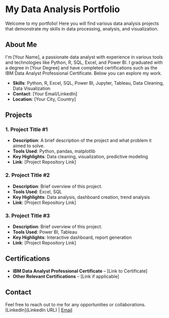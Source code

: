 # My Data Analysis Portfolio

Welcome to my portfolio! Here you will find various data analysis projects that demonstrate my skills in data processing, analysis, and visualization.

## About Me

I'm [Your Name], a passionate data analyst with experience in various tools and technologies like Python, R, SQL, Excel, and Power BI. I graduated with a degree in [Your Degree] and have completed certifications such as the IBM Data Analyst Professional Certificate. Below you can explore my work.

- **Skills**: Python, R, Excel, SQL, Power BI, Jupyter, Tableau, Data Cleaning, Data Visualization
- **Contact**: [Your Email/LinkedIn]
- **Location**: [Your City, Country]

## Projects

### 1. **Project Title #1**  
- **Description**: A brief description of the project and what problem it aimed to solve.  
- **Tools Used**: Python, pandas, matplotlib  
- **Key Highlights**: Data cleaning, visualization, predictive modeling  
- **Link**: [Project Repository Link]  

### 2. **Project Title #2**  
- **Description**: Brief overview of this project.  
- **Tools Used**: Excel, SQL  
- **Key Highlights**: Data analysis, dashboard creation, trend analysis  
- **Link**: [Project Repository Link]

### 3. **Project Title #3**  
- **Description**: Brief overview of this project.  
- **Tools Used**: Power BI, Tableau  
- **Key Highlights**: Interactive dashboard, report generation  
- **Link**: [Project Repository Link]

## Certifications

- **IBM Data Analyst Professional Certificate** – [Link to Certificate]
- **Other Relevant Certifications** – [Link if applicable]

## Contact

Feel free to reach out to me for any opportunities or collaborations.  
[LinkedIn](LinkedIn URL) | [Email](mailto:your-email@example.com)

